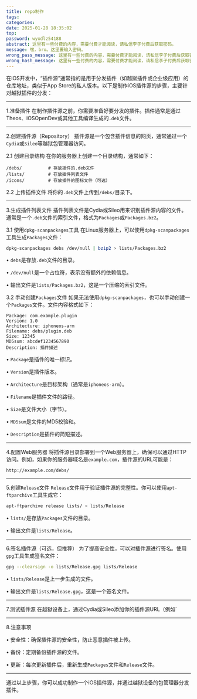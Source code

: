 ```yaml
---
title: repo制作
tags: 
categories: 
date: 2025-01-28 18:35:02
top:
password: wyxdlz54188
abstract: 这里有一些付费的内容，需要付费才能阅读，请私信李子付费后获取密码。
message: 嘿，bro。这里要输入密码。
wrong_pass_message: 这里有一些付费的内容，需要付费才能阅读，请私信李子付费后获取密码。
wrong_hash_message: 这里有一些付费的内容，需要付费才能阅读，请私信李子付费后获取密码。
---
```

在iOS开发中，“插件源”通常指的是用于分发插件（如越狱插件或企业级应用）的仓库地址，类似于App Store的私人版本。以下是制作iOS插件源的步骤，主要针对越狱插件的分发：

---



1.准备插件
在制作插件源之前，你需要准备好要分发的插件。插件通常是通过Theos、iOSOpenDev或其他工具编译生成的`.deb`文件。


---



2.创建插件源（Repository）
插件源是一个包含插件信息的网页，通常通过一个`Cydia`或`Sileo`等越狱包管理器访问。


2.1 创建目录结构
在你的服务器上创建一个目录结构，通常如下：

```
/debs/          # 存放插件的.deb文件
/lists/         # 存放插件列表文件
/icons/         # 存放插件的图标文件（可选）
```



2.2 上传插件文件
将你的`.deb`文件上传到`/debs/`目录下。


---



3.生成插件列表文件
插件列表文件是Cydia或Sileo用来识别插件源内容的文件。通常是一个`.deb`文件的索引文件，格式为`Packages`或`Packages.bz2`。


3.1 使用`dpkg-scanpackages`工具
在Linux服务器上，可以使用`dpkg-scanpackages`工具生成`Packages`文件：

```bash
dpkg-scanpackages debs /dev/null | bzip2 > lists/Packages.bz2
```


• `debs`是存放`.deb`文件的目录。

• `/dev/null`是一个占位符，表示没有额外的依赖信息。

• 输出文件是`lists/Packages.bz2`，这是一个压缩的索引文件。


3.2 手动创建`Packages`文件
如果无法使用`dpkg-scanpackages`，也可以手动创建一个`Packages`文件。文件内容格式如下：

```
Package: com.example.plugin
Version: 1.0
Architecture: iphoneos-arm
Filename: debs/plugin.deb
Size: 12345
MD5sum: abcdef1234567890
Description: 插件描述
```


• `Package`是插件的唯一标识。

• `Version`是插件版本。

• `Architecture`是目标架构（通常是`iphoneos-arm`）。

• `Filename`是插件文件的路径。

• `Size`是文件大小（字节）。

• `MD5sum`是文件的MD5校验和。

• `Description`是插件的简短描述。


---



4.配置Web服务器
将插件源目录部署到一个Web服务器上，确保可以通过HTTP访问。例如，如果你的服务器域名是`example.com`，插件源的URL可能是：

```
http://example.com/debs/
```



---



5.创建`Release`文件
`Release`文件用于验证插件源的完整性。你可以使用`apt-ftparchive`工具生成它：

```bash
apt-ftparchive release lists/ > lists/Release
```


• `lists/`是存放`Packages`文件的目录。

• 输出文件是`lists/Release`。


---



6.签名插件源（可选，但推荐）
为了提高安全性，可以对插件源进行签名。使用`gpg`工具生成签名文件：

```bash
gpg --clearsign -o lists/Release.gpg lists/Release
```


• `lists/Release`是上一步生成的文件。

• 输出文件是`lists/Release.gpg`，这是一个签名文件。


---



7.测试插件源
在越狱设备上，通过Cydia或Sileo添加你的插件源URL（例如`


---



8.注意事项

• 安全性：确保插件源的安全性，防止恶意插件被上传。

• 备份：定期备份插件源的文件。

• 更新：每次更新插件后，重新生成`Packages`文件和`Release`文件。


---


通过以上步骤，你可以成功制作一个iOS插件源，并通过越狱设备的包管理器分发插件。

